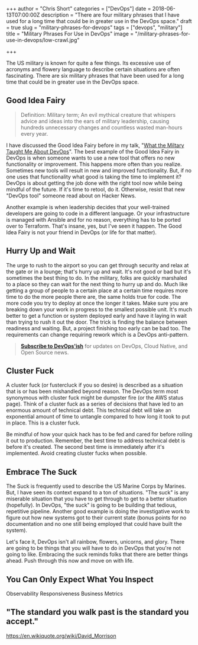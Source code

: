 +++
author = "Chris Short"
categories = ["DevOps"]
date = 2018-06-13T07:00:00Z
description = "There are four military phrases that I have used for a long time that could be in greater use in the DevOps space."
draft = true
slug = "military-phrases-for-devops"
tags = ["devops", "military"]
title = "Military Phrases For Use in DevOps"
image = "/military-phrases-for-use-in-devops/low-crawl.jpg"

+++

The US military is known for quite a few things. Its excessive use of acronyms and flowery language to describe certain situations are often fascinating. There are six military phrases that have been used for a long time that could be in greater use in the DevOps space.

## Good Idea Fairy

> Definition: Military term; An evil mythical creature that whispers advice and ideas into the ears of military leadership, causing hundreds unnecessary changes and countless wasted man-hours every year.

I have discussed the Good Idea Fairy before in my talk, "[What the Miltary Taught Me About DevOps](/what-the-military-taught-me-about-devops/)". The best example of the Good Idea Fairy in DevOps is when someone wants to use a new tool that offers no new functionality or improvement. This happens more often than you realize. Sometimes new tools will result in new and improved functionality.  But, if no one uses that functionality what good is taking the time to implement it? DevOps is about getting the job done with the right tool now while being mindful of the future. If it's time to retool, do it. Otherwise, resist that new "DevOps tool" someone read about on Hacker News.

Another example is when leadership decides that your well-trained developers are going to code in a different language. Or your infrastructure is managed with Ansible and for no reason, everything has to be ported over to Terraform. That's insane, yes, but I've seen it happen. The Good Idea Fairy is not your friend in DevOps (or life for that matter).

<!-- chrisshort.net Responsive -->
<script async src="//pagead2.googlesyndication.com/pagead/js/adsbygoogle.js"></script>
<ins class="adsbygoogle"
     style="display:block"
     data-ad-client="ca-pub-8972983586873269"
     data-ad-slot="1297095894"
     data-ad-format="auto"></ins>
<script>
   (adsbygoogle = window.adsbygoogle || []).push({});
</script>

## Hurry Up and Wait

The urge to rush to the airport so you can get through security and relax at the gate or in a lounge; that's hurry up and wait. It's not good or bad but it's sometimes the best thing to do. In the military, folks are quickly marshaled to a place so they can wait for the next thing to hurry up and do. Much like getting a group of people to a certain place at a certain time requires more time to do the more people there are, the same holds true for code. The more code you try to deploy at once the longer it takes. Make sure you are breaking down your work in progress to the smallest possible unit. It's much better to get a function or system deployed early and have it laying in wait than trying to rush it out the door. The trick is finding the balance between readiness and waiting. But, a project finishing too early can be bad too. The requirements can change requiring rework which is a DevOps anti-pattern.

> [**Subscribe to DevOps'ish**](/newsletter/) for updates on DevOps, Cloud Native, and Open Source news.

## Cluster Fuck

A cluster fuck (or fustercluck if you so desire) is described as a situation that is or has been mishandled beyond reason. The DevOps term most synonymous with cluster fuck might be dumpster fire (or the AWS status page). Think of a cluster fuck as a  series of decisions that have led to an enormous amount of technical debt. This technical debt will take an exponential amount of time to untangle compared to how long it took to put in place. This is a cluster fuck.

Be mindful of how your quick hack has to be fed and cared for before rolling it out to production. Remember, the best time to address technical debt is before it's created. The second best time is immediately after it's implemented. Avoid creating cluster fucks when possible.

<!-- chrisshort.net Responsive -->
<script async src="//pagead2.googlesyndication.com/pagead/js/adsbygoogle.js"></script>
<ins class="adsbygoogle"
     style="display:block"
     data-ad-client="ca-pub-8972983586873269"
     data-ad-slot="1297095894"
     data-ad-format="auto"></ins>
<script>
   (adsbygoogle = window.adsbygoogle || []).push({});
</script>

## Embrace The Suck

The Suck is frequently used to describe the US Marine Corps by Marines. But, I have seen its context expand to a ton of situations. "The suck" is any miserable situation that you have to get through to get to a better situation (hopefully). In DevOps, "the suck" is going to be building that tedious, repetitive pipeline. Another good example is doing the investigative work to figure out how new systems got to their current state (bonus points for no documentation and no one still being employed that could have built the system).

Let's face it, DevOps isn't all rainbow, flowers, unicorns, and glory. There are going to be things that you will have to do in DevOps that you're not going to like. Embracing the suck reminds folks that there are better things ahead. Push through this now and move on with life.

## You Can Only Expect What You Inspect

Observability
Responsiveness
Business Metrics

## "The standard you walk past is the standard you accept."

https://en.wikiquote.org/wiki/David_Morrison